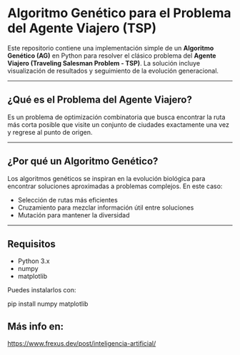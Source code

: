 # Algoritmo Genético para el Problema del Agente Viajero (TSP)

Este repositorio contiene una implementación simple de un **Algoritmo Genético (AG)** en Python para resolver el clásico problema del **Agente Viajero (Traveling Salesman Problem - TSP)**. La solución incluye visualización de resultados y seguimiento de la evolución generacional.

---

## ¿Qué es el Problema del Agente Viajero?

Es un problema de optimización combinatoria que busca encontrar la ruta más corta posible que visite un conjunto de ciudades exactamente una vez y regrese al punto de origen.

---

## ¿Por qué un Algoritmo Genético?

Los algoritmos genéticos se inspiran en la evolución biológica para encontrar soluciones aproximadas a problemas complejos. En este caso:

- Selección de rutas más eficientes
- Cruzamiento para mezclar información útil entre soluciones
- Mutación para mantener la diversidad

---

## Requisitos

- Python 3.x
- numpy
- matplotlib

Puedes instalarlos con:

pip install numpy matplotlib

## Más info en:
https://www.frexus.dev/post/inteligencia-artificial/
